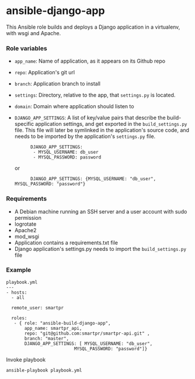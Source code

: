 # ansible-django-app

This Ansible role builds and deploys a Django application in a virtualenv, with wsgi and Apache.

### Role variables

* ``app_name``: Name of application, as it appears on its Github repo
* ``repo``: Application's git url  
* ``branch``: Application branch to install
* ``settings``: Directory, relative to the app, that ``settings.py`` is located.
* ``domain``: Domain where application should listen to 
* ``DJANGO_APP_SETTINGS``: A list of key/value pairs that describe the build-specific application settings, and get exported in the ``build_settings.py`` file. This file will later be symlinked in the application's source code, and needs to be imported by the application's ``settings.py`` file.
   
            DJANGO_APP_SETTINGS:
             - MYSQL_USERNAME: db_user
             - MYSQL_PASSWORD: password

    or

            DJANGO_APP_SETTINGS: {MYSQL_USERNAME: "db_user", MYSQL_PASSWORD: "password"}

### Requirements

* A Debian machine running an SSH server and a user account with sudo permission
* logrotate
* Apache2
* mod_wsgi 
* Application contains a requirements.txt file     
* Django application's settings.py needs to import the ``build_settings.py`` file    

### Example

    playbook.yml
    ---
    - hosts: 
      - all
  
      remote_user: smartpr

      roles:
       - { role: "ansible-build-django-app", 
           app_name: smartpr_api, 
           repo: "git@github.com:smartpr/smartpr-api.git" , 
           branch: "master",
           DJANGO_APP_SETTINGS: [ MYSQL_USERNAME: "db_user", 
                              MYSQL_PASSWORD: "password"]}                         


Invoke playbook

    ansible-playbook playbook.yml                              
